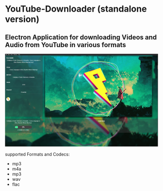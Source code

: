 # YouTube-Downloader (standalone version)

## Electron Application for downloading Videos and Audio from  YouTube in various formats

<img src="./.github/ytdl UI.png">

<p>supported Formats and Codecs:</p>
<ul>
    <li>mp3</li>
    <li>m4a</li>
    <li>mp3</li>
    <li>wav</li>
    <li>flac</li>
</ul>

<!-- ---------------------------------------------- -->
<link rel="stylesheet" type="text/css" href="./style.css">